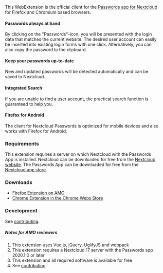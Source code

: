 This WebExtension is the official client for the [Passwords app for Nextcloud](https://github.com/marius-wieschollek/passwords) for Firefox and Chromium based browsers.

#### Passwords always at hand
By clicking on the "Passwords"-icon, you will be presented with the login data that matches the current website. The desired user account can easily be inserted into existing login forms with one click. Alternatively, you can also copy the password to the clipboard.

#### Keep your passwords up-to-date
New and updated passwords will be detected automatically and can be saved to Nextcloud.

#### Integrated Search
If you are unable to find a user account, the practical search function is guaranteed to help you.

#### Firefox for Android
The client for Nextcloud Passwords is optimized for mobile devices and also works with Firefox for Android.

### Requirements
This extension requires a server on which Nextcloud with the Passwords App is installed.
Nextcloud can be downloaded for free from the [Nextcloud website](https://nextcloud.com/).
The Passwords App can be downloaded for free from the [Nextcloud app store](https://apps.nextcloud.com/apps/passwords).

### Downloads
* [Firefox Extension on AMO](https://addons.mozilla.org/de/firefox/addon/nextcloud-passwords/)
* [Chrome Extension in the Chrome Webs Store](https://chrome.google.com/webstore/detail/nextcloud-passwords/mhajlicjhgoofheldnmollgbgjheenbi)

### Development
See [contributing](Contributing.md).

##### Notes for AMO reviewers
1. This extension uses Vue.js, jQuery, UglifyJS and webpack
2. This extension requires a Nextcloud 17 server with the Passwords app 2020.1.0 or later
3. This extension and all required software is available for free
4. See [contributing](Contributing.md).